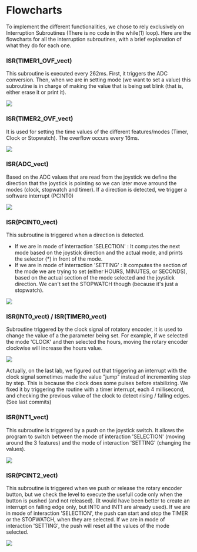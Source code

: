 # Flowcharts   

To implement the different functionalities, we chose to rely exclusively on Interruption Subroutines (There is no code in the while(1) loop). Here are the flowcharts for all the interruption subroutines, with a brief explanation of what they do for each one.

### ISR(TIMER1_OVF_vect)
This subroutine is executed every 262ms. First, it triggers the ADC conversion. Then, when we are in setting mode (we want to set a value) this subroutine is in charge of making the value that is being set blink (that is, either erase it or print it).

![](./TIMER1_OVF_vect.png)

### ISR(TIMER2_OVF_vect)
It is used for setting the time values of the different features/modes (Timer, Clock or Stopwatch). The overflow occurs every 16ms.

![](./TIMER2_OVF_vect.png)

### ISR(ADC_vect)
Based on the ADC values that are read from the joystick we define the direction that the joystick is pointing so we can later move arround the modes (clock, stopwatch and timer). If a direction is detected, we trigger a software interrupt (PCINT0)

![](./ADC_vect.png)

### ISR(PCINT0_vect)
This subroutine is triggered when a direction is detected.
- If we are in mode of interraction 'SELECTION' : It computes the next mode based on the joystick direction and the actual mode, and prints the selector (*) in front of the mode.
- If we are in mode of interraction 'SETTING' : It computes the section of the mode we are trying to set (either HOURS, MINUTES,  or SECONDS), based on the actual section of the mode selected and the joystick direction. We can't set the STOPWATCH though (because it's just a stopwatch).

![](./PCINT0_vect.jpeg)

### ISR(INT0_vect) / ISR(TIMER0_vect)
Subroutine triggered by the clock signal of rotatory encoder, it is used to change the value of a the parameter being set. For example, if we selected the mode 'CLOCK' and then selected the hours, moving the rotary encoder clockwise will increase the hours value.

![](./INT0_vect.png)

Actually, on the last lab, we figured out that triggering an interrupt with the clock signal sometimes made the value "jump" instead of incrementing step by step. This is because the clock does some pulses before stabilizing. We fixed it by triggering the routine with a timer interrupt, each 4 millisecond, and checking the previous value of the clock to detect rising / falling edges. (See last commits)

### ISR(INT1_vect)
This subroutine is triggered by a push on the joystick switch. It allows the program to switch between the mode of interaction 'SELECTION' (moving around the 3 features) and the mode of interaction 'SETTING' (changing the values).

![](INT1_vect.png)

### ISR(PCINT2_vect)
This subroutine is triggered when we push or release the rotary encoder button, but we check the level to execute the usefull code only when the button is pushed (and not released). (It would have been better to create an interrupt on falling edge only, but INT0 and INT1 are already used). If we are in mode of interaction 'SELECTION', the push can start and stop the TIMER or the STOPWATCH, when they are selected. If we are in mode of interaction 'SETTING', the push will reset all the values of the mode selected.

![](./PCINT2_vect.png)

